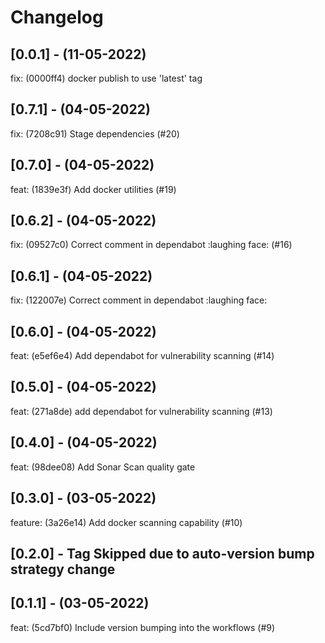 # Changelog

## [0.0.1] - (11-05-2022)
fix: (0000ff4) docker publish to use 'latest' tag

## [0.7.1] - (04-05-2022)
fix: (7208c91) Stage dependencies (#20)

## [0.7.0] - (04-05-2022)
feat: (1839e3f) Add docker utilities (#19)

## [0.6.2] - (04-05-2022)
fix: (09527c0) Correct comment in dependabot :laughing face: (#16)

## [0.6.1] - (04-05-2022)
fix: (122007e) Correct comment in dependabot :laughing face:

## [0.6.0] - (04-05-2022)
feat: (e5ef6e4) Add dependabot for vulnerability scanning (#14)

## [0.5.0] - (04-05-2022)
feat: (271a8de) add dependabot for vulnerability scanning (#13)

## [0.4.0] - (04-05-2022)
feat: (98dee08) Add Sonar Scan quality gate

## [0.3.0] - (03-05-2022)
feature: (3a26e14) Add docker scanning capability (#10)

## [0.2.0] - Tag Skipped due to auto-version bump strategy change

## [0.1.1] - (03-05-2022)
feat: (5cd7bf0) Include version bumping into the workflows (#9)

